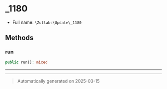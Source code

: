 
# _1180





* Full name: `\Zotlabs\Update\_1180`




## Methods


### run



```php
public run(): mixed
```












***


***
> Automatically generated on 2025-03-15
